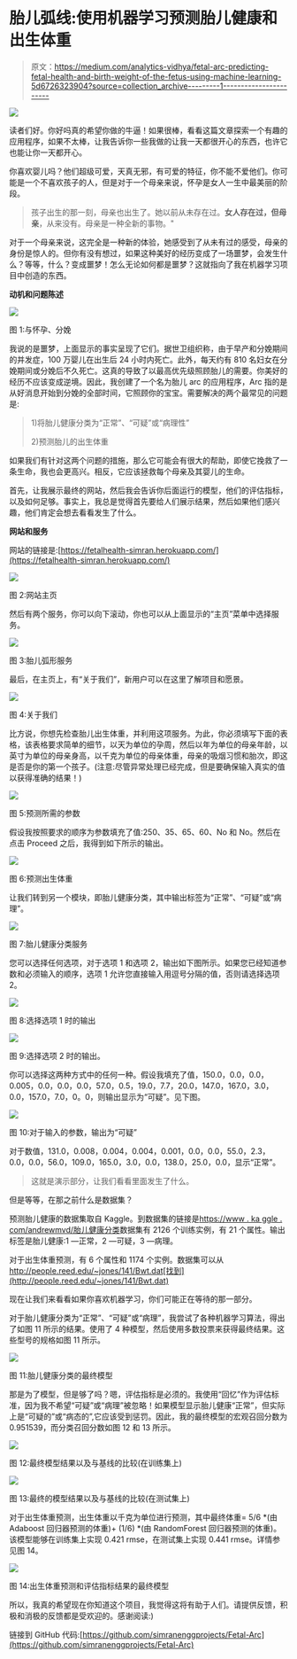 # 胎儿弧线:使用机器学习预测胎儿健康和出生体重

> 原文：<https://medium.com/analytics-vidhya/fetal-arc-predicting-fetal-health-and-birth-weight-of-the-fetus-using-machine-learning-5d6726323904?source=collection_archive---------1----------------------->

![](img/82376f76d0b16b276e5db1f970b1a728.png)

读者们好。你好吗真的希望你做的牛逼！如果很棒，看看这篇文章探索一个有趣的应用程序，如果不太棒，让我告诉你一些我做的让我一天都很开心的东西，也许它也能让你一天都开心。

你喜欢婴儿吗？他们超级可爱，天真无邪，有可爱的特征，你不能不爱他们。你可能是一个不喜欢孩子的人，但是对于一个母亲来说，怀孕是女人一生中最美丽的阶段。

> 孩子出生的那一刻，母亲也出生了。她以前从未存在过。**女人存在过，但母亲**，从来没有。母亲是一种全新的事物。"

对于一个母亲来说，这完全是一种新的体验，她感受到了从未有过的感受，母亲的身份是惊人的。但你有没有想过，如果这种美好的经历变成了一场噩梦，会发生什么？等等，什么？变成噩梦！怎么无论如何都是噩梦？这就指向了我在机器学习项目中创造的东西。

**动机和问题陈述**

![](img/57d5a19d128ba459768655e9c8cdc959.png)

图 1:与怀孕、分娩

我说的是噩梦，上面显示的事实呈现了它们。据世卫组织称，由于早产和分娩期间的并发症，100 万婴儿在出生后 24 小时内死亡。此外，每天约有 810 名妇女在分娩期间或分娩后不久死亡。这真的导致了以最高优先级照顾胎儿的需要。你美好的经历不应该变成逆境。因此，我创建了一个名为胎儿 arc 的应用程序，Arc 指的是从好消息开始到分娩的全部时间，它照顾你的宝宝。需要解决的两个最常见的问题是:

> 1)将胎儿健康分类为“正常”、“可疑”或“病理性”
> 
> 2)预测胎儿的出生体重

如果我们有针对这两个问题的措施，那么它可能会有很大的帮助，即使它挽救了一条生命，我也会更高兴。相反，它应该拯救每个母亲及其婴儿的生命。

首先，让我展示最终的网站，然后我会告诉你后面运行的模型，他们的评估指标，以及如何足够。事实上，我总是觉得首先要给人们展示结果，然后如果他们感兴趣，他们肯定会想去看看发生了什么。

**网站和服务**

网站的链接是:[https://fetalhealth-simran.herokuapp.com/](https://fetalhealth-simran.herokuapp.com/)

![](img/bde65cf9930f44ac36ed47dd7e5f89a7.png)

图 2:网站主页

然后有两个服务，你可以向下滚动，你也可以从上面显示的“主页”菜单中选择服务。

![](img/c6bab35281837aaa3fd597fc93d0e02f.png)

图 3:胎儿弧形服务

最后，在主页上，有“关于我们”，新用户可以在这里了解项目和愿景。

![](img/bb628a5edcb7276ac457d0975a8551ad.png)

图 4:关于我们

比方说，你想先检查胎儿出生体重，并利用这项服务。为此，你必须填写下面的表格，该表格要求简单的细节，以天为单位的孕周，然后以年为单位的母亲年龄，以英寸为单位的母亲身高，以千克为单位的母亲体重，母亲的吸烟习惯和胎次，即这是否是你的第一个孩子。(注意:尽管异常处理已经完成，但是要确保输入真实的值以获得准确的结果！)

![](img/6b7a82dcb43662cc8c3b98f0f5c17f57.png)

图 5:预测所需的参数

假设我按照要求的顺序为参数填充了值:250、35、65、60、No 和 No。然后在点击 Proceed 之后，我得到如下所示的输出。

![](img/919566c75ff2402eff3855f04fc441d2.png)

图 6:预测出生体重

让我们转到另一个模块，即胎儿健康分类，其中输出标签为“正常”、“可疑”或“病理”。

![](img/69b4049dadcd754575c2bf772da3b297.png)

图 7:胎儿健康分类服务

您可以选择任何选项，对于选项 1 和选项 2，输出如下图所示。如果您已经知道参数和必须输入的顺序，选项 1 允许您直接输入用逗号分隔的值，否则请选择选项 2。

![](img/85b57d62b5f61f504fd50b33245aadbd.png)

图 8:选择选项 1 时的输出

![](img/28c48830c368d069e7fe6cb7a2bf7670.png)

图 9:选择选项 2 时的输出。

你可以选择这两种方式中的任何一种。假设我填充了值，150.0，0.0，0.0，0.005，0.0，0.0，0.0，57.0，0.5，19.0，7.7，20.0，147.0，167.0，3.0，0.0，157.0，7.0，0。0，则输出显示为“可疑”。见下图。

![](img/1c9ec330dcacc28262e7264f4c102f97.png)

图 10:对于输入的参数，输出为“可疑”

对于数值，131.0，0.008，0.004，0.004，0.001，0.0，0.0，55.0，2.3，0.0，0.0，56.0，109.0，165.0，3.0，0.0，138.0，25.0，0.0，显示“正常”。

> 这就是演示部分，让我们看看里面发生了什么。

但是等等，在那之前什么是数据集？

预测胎儿健康的数据集取自 Kaggle。到数据集的链接是[https://www . ka ggle . com/andrewmvd/胎儿健康分类](https://www.kaggle.com/andrewmvd/fetal-health-classification)数据集有 2126 个训练实例，有 21 个属性。输出标签是胎儿健康:1 —正常，2 —可疑，3 —病理。

对于出生体重预测，有 6 个属性和 1174 个实例。数据集可以从 http://people.reed.edu/~jones/141/Bwt.dat[找到](http://people.reed.edu/~jones/141/Bwt.dat)

现在让我们来看看如果你喜欢机器学习，你们可能正在等待的那一部分。

对于胎儿健康分类为“正常”、“可疑”或“病理”，我尝试了各种机器学习算法，得出了如图 11 所示的结果。使用了 4 种模型，然后使用多数投票来获得最终结果。这些型号的规格如图 11 所示。

![](img/2d96616f2df9b7f2d340c07c37480526.png)

图 11:胎儿健康分类的最终模型

那是为了模型，但是够了吗？嗯，评估指标是必须的。我使用“回忆”作为评估标准，因为我不希望“可疑”或“病理”被忽略！如果模型显示胎儿健康“正常”，但实际上是“可疑的”或“病态的”,它应该受到惩罚。因此，我的最终模型的宏观召回分数为 0.951539，而分类召回分数如图 12 和 13 所示。

![](img/70e86a6716754ef5b3a9cc811703a92f.png)

图 12:最终模型结果以及与基线的比较(在训练集上)

![](img/91d5269d1e13640a73531bda1cd3af9d.png)

图 13:最终的模型结果以及与基线的比较(在测试集上)

对于出生体重预测，出生体重以千克为单位进行预测，其中最终体重= 5/6 *(由 Adaboost 回归器预测的体重)+ (1/6) *(由 RandomForest 回归器预测的体重)。该模型能够在训练集上实现 0.421 rmse，在测试集上实现 0.441 rmse。详情参见图 14。

![](img/e92e201b72ecc9baaeea86b17787c6ef.png)

图 14:出生体重预测和评估指标结果的最终模型

所以，我真的希望现在你知道这个项目，我觉得这将有助于人们。请提供反馈，积极和消极的反馈都是受欢迎的。感谢阅读:)

链接到 GitHub 代码:[https://github.com/simranenggprojects/Fetal-Arc](https://github.com/simranenggprojects/Fetal-Arc)